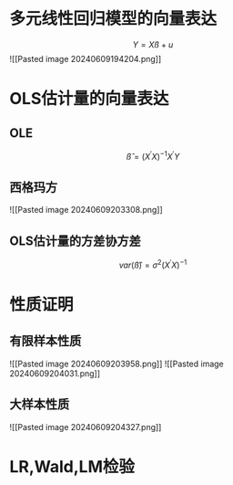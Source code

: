 # 多元线性回归模型的向量表达
$$
Y=Xß+u
$$
![[Pasted image 20240609194204.png]]

# OLS估计量的向量表达

## OLE

$$
\hat{ß}=(X^{'}X)^{-1}X^{'}Y
$$

## 西格玛方

![[Pasted image 20240609203308.png]]

## OLS估计量的方差协方差

$$
var(\hat{ß})=σ^2(X^{'}X)^{-1}
$$

# 性质证明

## 有限样本性质

![[Pasted image 20240609203958.png]]
![[Pasted image 20240609204031.png]]

## 大样本性质

![[Pasted image 20240609204327.png]]

# LR,Wald,LM检验

